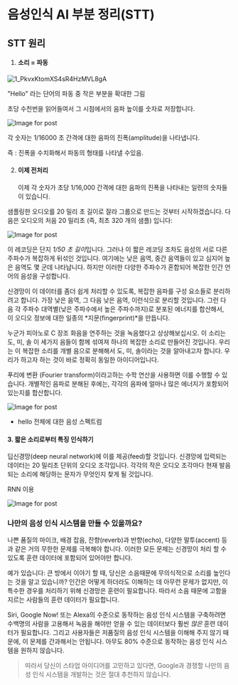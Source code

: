 # 음성인식 AI 부분 정리(STT)



## STT 원리

1. #### 소리 = 파동

![1_PkvxKtomXS4sR4HzMVL8gA](C:\Users\이동규\Desktop\1_PkvxKtomXS4sR4HzMVL8gA.gif)

"Hello" 라는 단어의 파동 중 작은 부분을 확대한 그림



초당 수천번을 읽어들여서 그 시점에서의 음파 높이를 숫자로 저장합니다. 



![Image for post](https://miro.medium.com/max/1000/1*JQoSkUIadHmCBZ-Xky62iQ.png)

각 숫자는 1/16000 초 간격에 대한 음파의 진폭(amplitude)을 나타냅니다.

즉 : 진폭을 수치화해서 파동의 형태를 나타낼 수있음.



2. #### 이제 전처리

   이제 각 숫자가 초당 1/16,000 간격에 대한 음파의 진폭을 나타내는 일련의 숫자들이 있습니다.

샘플링한 오디오를 20 밀리 초 길이로 잘라 그룹으로 만드는 것부터 시작하겠습니다. 다음은 오디오의 처음 20 밀리초 (즉, 최초 320 개의 샘플) 입니다:

![Image for post](https://miro.medium.com/max/1000/1*uHel1XG79OVBtge5pHLP1w.png)

이 레코딩은 단지 *1/50 초 길이*입니다. 그러나 이 짧은 레코딩 조차도 음성의 서로 다른 주파수가 복잡하게 뒤섞인 것입니다. 여기에는 낮은 음역, 중간 음역들이 있고 심지어 높은 음역도 몇 군데 나타납니다. 하지만 이러한 다양한 주파수가 혼합되어 복잡한 인간 언어의 음성을 구성합니다.

신경망이 이 데이터를 좀더 쉽게 처리할 수 있도록, 복잡한 음파를 구성 요소들로 분리하려고 합니다. 가장 낮은 음역, 그 다음 낮은 음역, 이런식으로 분리할 것입니다. 그런 다음 각 주파수 대역별(낮은 주파수에서 높은 주파수까지)로 분포된 에너지를 합산해서, 이 오디오 정보에 대한 일종의 *지문(fingerprint)*을 만듭니다.

누군가 피아노로 C 장조 화음을 연주하는 것을 녹음했다고 상상해보십시오. 이 소리는 도, 미, 솔 이 세가지 음들이 함께 섞여져 하나의 복잡한 소리로 만들어진 것입니다. 우리는 이 복잡한 소리를 개별 음으로 분해해서 도, 미, 솔이라는 것을 알아내고자 합니다. 우리가 하고자 하는 것이 바로 정확히 동일한 아이디어입니다.

푸리에 변환 (Fourier transform)이라고하는 수학 연산을 사용하면 이를 수행할 수 있습니다. 개별적인 음파로 분해된 후에는, 각각의 음파에 얼마나 많은 에너지가 포함되어 있는지를 합산합니다.



![Image for post](https://miro.medium.com/max/1000/1*4ZbwSOwewzurLo4aLOSntw.png)

- hello 전체에 대한 음성 스펙트럼



#### 3. 짧은 소리로부터 특징 인식하기

딥신경망(deep neural network)에 이를 제공(feed)할 것입니다. 신경망에 입력되는 데이터는 20 밀리초 단위의 오디오 조각입니다. 각각의 작은 오디오 조각마다 현재 발음되는 소리에 해당하는 문자가 무엇인지 찾게 될 것입니다.

RNN 이용

![Image for post](https://miro.medium.com/max/800/1*5sIjtQGhJ7WBpx-o0vYQcg.png)



### **나만의 음성 인식 시스템을 만들 수 있을까요?**

나쁜 품질의 마이크, 배경 잡음, 잔향(reverb)과 반향(echo), 다양한 말투(accent) 등과 같은 거의 무한한 문제를 극복해야 합니다. 이러한 모든 문제는 신경망이 처리 할 수 있도록 훈련 데이터에 포함되어 있어야만 합니다.

예가 있습니다: 큰 방에서 이야기 할 때, 당신은 소음때문에 무의식적으로 소리를 높인다는 것을 알고 있습니까? 인간은 어떻게 하더라도 이해하는 데 아무런 문제가 없지만, 이 특수한 경우를 처리하기 위해 신경망은 훈련이 필요합니다. 따라서 소음 때문에 고함을 지르는 사람들의 훈련 데이터가 필요합니다.

Siri, Google Now! 또는 Alexa의 수준으로 동작하는 음성 인식 시스템을 구축하려면 수백명의 사람을 고용해서 녹음을 해야만 얻을 수 있는 데이터보다 훨씬 *많은* 훈련 데이터가 필요합니다. 그리고 사용자들은 저품질의 음성 인식 시스템을 이해해 주지 않기 때문에, 이 문제를 간과해서는 안됩니다. 아무도 80% 수준으로 동작하는 음성 인식 시스템을 원하지 않습니다.

> 따라서 당신이 스타업 아이디어를 고민하고 있다면, Google과 경쟁할 나만의 음성 인식 시스템을 개발하는 것은 절대 추천하지 않습니다. 

